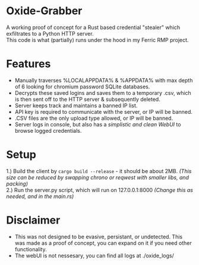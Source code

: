 # Oxide-Grabber
A working proof of concept for a Rust based credential "stealer" which exfiltrates to a Python HTTP server.  
This code is what (partially) runs under the hood in my Ferric RMP project.

# Features
 - Manually traverses %LOCALAPPDATA% & %APPDATA% with max depth of 6 looking for chromium password SQLite databases.
 - Decrypts these saved logins and saves them to a temporary .csv, which is then sent off to the HTTP server & subsequently deleted.
 - Server keeps track and maintains a banned IP list.
 - API key is required to communicate with the server, or IP will be banned.
 - .CSV files are the only upload type allowed, or IP will be banned.
 - Server logs in console, but also has a *simplistic and clean WebUI* to browse logged credentials.

# Setup
 1.) Build the client by ```cargo build --release``` - it should be about 2MB. *(This size can be reduced by swapping chrono or reqwest with smaller libs, and packing)*  
 2.) Run the server.py script, which will run on 127.0.0.1:8000 *(Change this as needed, and in the main.rs)*  

# Disclaimer
 - This was not designed to be evasive, persistant, or undetected. This was made as a proof of concept, you can expand on it if you need other functionality.
 - The webUI is not nessesary, you can find all logs at ./oxide_logs/
